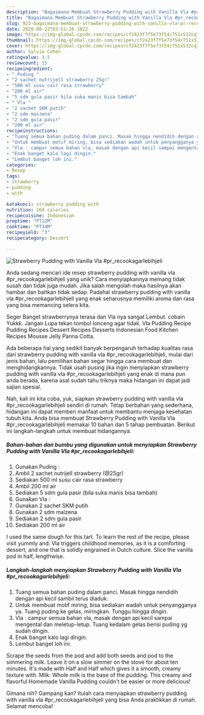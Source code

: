 ```yaml
---
description: "Bagaimana Membuat Strawberry Pudding with Vanilla Vla #pr_recookagarlebihjeli, Lezat"
title: "Bagaimana Membuat Strawberry Pudding with Vanilla Vla #pr_recookagarlebihjeli, Lezat"
slug: 923-bagaimana-membuat-strawberry-pudding-with-vanilla-vla-pr-recookagarlebihjeli-lezat
date: 2020-08-22T03:51:26.102Z
image: https://img-global.cpcdn.com/recipes/cf2423f7f5e73f54/751x532cq70/strawberry-pudding-with-vanilla-vla-pr_recookagarlebihjeli-foto-resep-utama.jpg
thumbnail: https://img-global.cpcdn.com/recipes/cf2423f7f5e73f54/751x532cq70/strawberry-pudding-with-vanilla-vla-pr_recookagarlebihjeli-foto-resep-utama.jpg
cover: https://img-global.cpcdn.com/recipes/cf2423f7f5e73f54/751x532cq70/strawberry-pudding-with-vanilla-vla-pr_recookagarlebihjeli-foto-resep-utama.jpg
author: Sylvia Cohen
ratingvalue: 3.5
reviewcount: 15
recipeingredient:
- " Puding "
- "2 sachet nutrijell strawberry 25gr"
- "500 ml susu cair rasa strawberry"
- "200 ml air"
- "5 sdm gula pasir bila suka manis bisa tambah"
- " Vla "
- "2 sachet SKM putih"
- "2 sdm maizena"
- "2 sdm gula pasir"
- "200 ml air"
recipeinstructions:
- "Tuang semua bahan puding dalam panci. Masak hingga nendidih dengan api kecil sambil terus diaduk."
- "Untuk membuat motif miring, bisa sediakan wadah untuk penyangganya ya. Tuang puding ke gelas, miringkan. Tunggu hingga dingin."
- "Vla : campur semua bahan vla, masak dengan api kecil sampai mengental dan meletup-letup. Tuang kedalam gelas berisi puding yg sudah dingin."
- "Enak banget kalo lagi dingin."
- "Lembut banget loh ini."
categories:
- Resep
tags:
- strawberry
- pudding
- with

katakunci: strawberry pudding with 
nutrition: 169 calories
recipecuisine: Indonesian
preptime: "PT12M"
cooktime: "PT34M"
recipeyield: "3"
recipecategory: Dessert

---
```



![Strawberry Pudding with Vanilla Vla #pr_recookagarlebihjeli](https://img-global.cpcdn.com/recipes/cf2423f7f5e73f54/751x532cq70/strawberry-pudding-with-vanilla-vla-pr_recookagarlebihjeli-foto-resep-utama.jpg)

Anda sedang mencari ide resep strawberry pudding with vanilla vla #pr_recookagarlebihjeli yang unik? Cara menyiapkannya memang tidak susah dan tidak juga mudah. Jika salah mengolah maka hasilnya akan hambar dan bahkan tidak sedap. Padahal strawberry pudding with vanilla vla #pr_recookagarlebihjeli yang enak seharusnya memiliki aroma dan rasa yang bisa memancing selera kita.

Seger Banget strawberrynya terasa dan Vla nya sangat Lembut. cobain Yukkk. Jangan Lupa tekan tombol lonceng agar tidak. Vla Pudding Recipe Pudding Recipes Dessert Recipes Desserts Indonesian Food Kitchen Recipes Mousse Jelly Panna Cotta.

Ada beberapa hal yang sedikit banyak berpengaruh terhadap kualitas rasa dari strawberry pudding with vanilla vla #pr_recookagarlebihjeli, mulai dari jenis bahan, lalu pemilihan bahan segar hingga cara membuat dan menghidangkannya. Tidak usah pusing jika ingin menyiapkan strawberry pudding with vanilla vla #pr_recookagarlebihjeli yang enak di mana pun anda berada, karena asal sudah tahu triknya maka hidangan ini dapat jadi sajian spesial.


Nah, kali ini kita coba, yuk, siapkan strawberry pudding with vanilla vla #pr_recookagarlebihjeli sendiri di rumah. Tetap berbahan yang sederhana, hidangan ini dapat memberi manfaat untuk membantu menjaga kesehatan tubuh kita. Anda bisa membuat Strawberry Pudding with Vanilla Vla #pr_recookagarlebihjeli memakai 10 bahan dan 5 tahap pembuatan. Berikut ini langkah-langkah untuk membuat hidangannya.

<!--inarticleads1-->

##### Bahan-bahan dan bumbu yang digunakan untuk menyiapkan Strawberry Pudding with Vanilla Vla #pr_recookagarlebihjeli:

1. Gunakan  Puding :
1. Ambil 2 sachet nutrijell strawberry (@25gr)
1. Sediakan 500 ml susu cair rasa strawberry
1. Ambil 200 ml air
1. Sediakan 5 sdm gula pasir (bila suka manis bisa tambah)
1. Gunakan  Vla :
1. Gunakan 2 sachet SKM putih
1. Gunakan 2 sdm maizena
1. Sediakan 2 sdm gula pasir
1. Sediakan 200 ml air


I used the same dough for this tart. To learn the rest of the recipe, please visit yummly and. Vla triggers childhood memories, as it is a comforting dessert, and one that is solidly engrained in Dutch culture. Slice the vanilla pod in half, lengthwise. 

<!--inarticleads2-->

##### Langkah-langkah menyiapkan Strawberry Pudding with Vanilla Vla #pr_recookagarlebihjeli:

1. Tuang semua bahan puding dalam panci. Masak hingga nendidih dengan api kecil sambil terus diaduk.
1. Untuk membuat motif miring, bisa sediakan wadah untuk penyangganya ya. Tuang puding ke gelas, miringkan. Tunggu hingga dingin.
1. Vla : campur semua bahan vla, masak dengan api kecil sampai mengental dan meletup-letup. Tuang kedalam gelas berisi puding yg sudah dingin.
1. Enak banget kalo lagi dingin.
1. Lembut banget loh ini.


Scrape the seeds from the pod and add both seeds and pod to the simmering milk. Leave it on a slow simmer on the stove for about ten minutes. It&#39;s made with Half and Half which gives it a smooth, creamy texture with. Milk: Whole milk is the base of the pudding. This creamy and flavorful Homemade Vanilla Pudding couldn&#39;t be easier or more delicious! 

Gimana nih? Gampang kan? Itulah cara menyiapkan strawberry pudding with vanilla vla #pr_recookagarlebihjeli yang bisa Anda praktikkan di rumah. Selamat mencoba!
